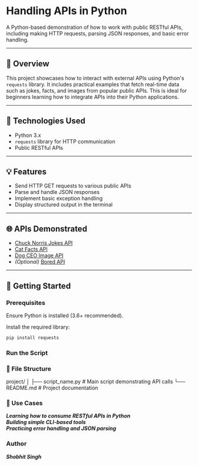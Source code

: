 # Handling APIs in Python

A Python-based demonstration of how to work with public RESTful APIs, including making HTTP requests, parsing JSON responses, and basic error handling.

---

## 📘 Overview

This project showcases how to interact with external APIs using Python's `requests` library. It includes practical examples that fetch real-time data such as jokes, facts, and images from popular public APIs. This is ideal for beginners learning how to integrate APIs into their Python applications.

---

## 🧰 Technologies Used

- Python 3.x
- `requests` library for HTTP communication
- Public RESTful APIs

---

## 💡 Features

- Send HTTP GET requests to various public APIs
- Parse and handle JSON responses
- Implement basic exception handling
- Display structured output in the terminal

---

## 🌐 APIs Demonstrated

- [Chuck Norris Jokes API](https://api.chucknorris.io)
- [Cat Facts API](https://catfact.ninja)
- [Dog CEO Image API](https://dog.ceo)
- *(Optional)* [Bored API](https://www.boredapi.com)

---

## 🚀 Getting Started

### Prerequisites

Ensure Python is installed (3.6+ recommended).

Install the required library:

```bash
pip install requests
```
### Run the Script

### 📂 File Structure

project/
│
├── script_name.py      # Main script demonstrating API calls
└── README.md           # Project documentation

### 📌 Use Cases
***Learning how to consume RESTful APIs in Python***
<br>
***Building simple CLI-based tools***
<br>
***Practicing error handling and JSON parsing***
<br>

### Author
***Shobhit Singh***
